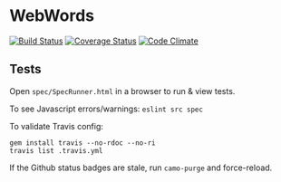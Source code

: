 # WebWords

[![Build Status](https://travis-ci.org/Arthaey/WebWords.svg?branch=master)](https://travis-ci.org/Arthaey/WebWords)
[![Coverage Status](https://coveralls.io/repos/github/Arthaey/WebWords/badge.svg?branch=master)](https://coveralls.io/github/Arthaey/WebWords?branch=master)
[![Code Climate](https://codeclimate.com/github/Arthaey/WebWords.png)](https://codeclimate.com/github/Arthaey/WebWords)


## Tests

Open `spec/SpecRunner.html` in a browser to run &amp; view tests.

To see Javascript errors/warnings: `eslint src spec`

To validate Travis config:

```
gem install travis --no-rdoc --no-ri
travis list .travis.yml
```

If the Github status badges are stale, run `camo-purge` and force-reload.
